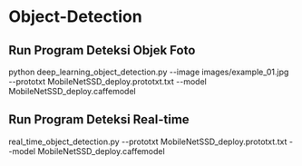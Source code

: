 # Object-Detection

## Run Program Deteksi Objek Foto
python deep_learning_object_detection.py --image images/example_01.jpg --prototxt MobileNetSSD_deploy.prototxt.txt --model MobileNetSSD_deploy.caffemodel

## Run Program Deteksi Real-time
real_time_object_detection.py --prototxt MobileNetSSD_deploy.prototxt.txt --model MobileNetSSD_deploy.caffemodel
